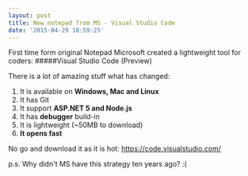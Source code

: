 ```yaml
---
layout: post
title: New notepad from MS - Visual Studio Code
date: '2015-04-29 18:59:25'
---
```


First time form original Notepad Microsoft created a lightweight tool for coders:
#####Visual Studio Code (Preview)

There is a lot of amazing stuff what has changed:

1. It is available on **Windows, Mac and Linux**
2. It has Git
3. It support **ASP.NET 5 and Node.js**
4. It has **debugger** build-in
5. It is lightweight (~50MB to download)
6. **It opens fast**

No go and download it as it is hot: https://code.visualstudio.com/

p.s. Why didn't MS have this strategy ten years ago? :(